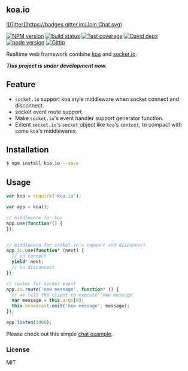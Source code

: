 koa.io
---------------
[![Gitter](https://badges.gitter.im/Join Chat.svg)](https://gitter.im/koajs/koa.io?utm_source=badge&utm_medium=badge&utm_campaign=pr-badge&utm_content=badge)

[![NPM version][npm-image]][npm-url]
[![build status][travis-image]][travis-url]
[![Test coverage][coveralls-image]][coveralls-url]
[![David deps][david-image]][david-url]
[![node version][node-image]][node-url]
[![Gittip][gittip-image]][gittip-url]

[npm-image]: https://img.shields.io/npm/v/koa.io.svg?style=flat-square
[npm-url]: https://npmjs.org/package/koa.io
[travis-image]: https://img.shields.io/travis/koajs/koa.io.svg?style=flat-square
[travis-url]: https://travis-ci.org/koajs/koa.io
[coveralls-image]: https://img.shields.io/coveralls/koajs/koa.io.svg?style=flat-square
[coveralls-url]: https://coveralls.io/r/koajs/koa.io?branch=master
[david-image]: https://img.shields.io/david/koajs/koa.io.svg?style=flat-square
[david-url]: https://david-dm.org/koajs/koa.io
[node-image]: https://img.shields.io/badge/node.js-%3E=_0.11-red.svg?style=flat-square
[node-url]: http://nodejs.org/download/
[gittip-image]: https://img.shields.io/gittip/dead-horse.svg?style=flat-square
[gittip-url]: https://www.gittip.com/dead-horse/

Realtime web framework combine [koa](http://koajs.com) and [socket.io](http://socket.io).

___This project is under development now.___ 

## Feature

- `socket.io` support koa style middleware when socket connect and disconnect.
- socket event route support.
- Make `socket.io`'s event handler support generator function.
- Extent `socket.io`'s `socket` object like `koa`'s `context`, to compact with some `koa`'s middlewares.

## Installation

```bash
$ npm install koa.io --save
```

## Usage

```js
var koa = require('koa.io');

var app = koa();

// middleware for koa
app.use(function*() {
});


// middleware for scoket.io's connect and disconnect
app.io.use(function* (next) {
  // on connect
  yield* next;
  // on disconnect
});

// router for socket event
app.io.route('new message', function* () {
  // we tell the client to execute 'new message'
  var message = this.args[0];
  this.broadcast.emit('new message', message);
});

app.listen(3000);
```

Please check out this simple [chat example](example/chat).

### License

MIT
